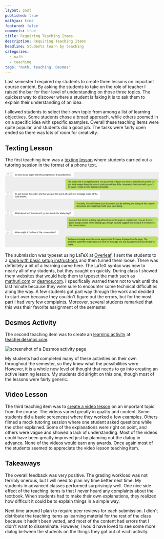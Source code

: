 ```yaml
---
layout: post
published: true
mathjax: true
featured: false
comments: true
title: Requiring Teaching Items
description: Requiring Teaching Items
headline: Students learn by teaching
categories: 
  - math
  - teaching
tags: "math, teaching, Desmos"
---
```

Last semester I required my students to create three lessons on important course content. By asking the students to take on the role of teacher I raised the bar for their level of understanding on those three topics. The quickest way to discover where a student is faking it is to ask them to explain their understanding of an idea.

I allowed students to select their own topic from among a list of learning objectives. Some students chose a broad approach, while others zoomed in on a specific idea with specific examples. Overall these teaching items were quite popular, and students did a good job. The tasks were fairly open ended so there was lots of room for creativity. 

## Texting Lesson

The first teaching item was a [texting lesson](http://sergeballif.github.io/NSC-Math-181/CoreLearning/Math181TeachingItem1.pdf) where students carried out a tutoring session in the format of a phone text.

<img src="/../images/TeachingItem.PNG" alt="pseudo dialog of tutoring via text message" width="800">

The submission was typeset using LaTeX at [Overleaf](https://www.overleaf.com). I sent the students to a [page with basic setup instructions](http://sergeballif.github.io/NSC-Math-181/TeachingItems.html) and then turned them loose. There was definitely a bit of a learning curve here. The LaTeX syntax was new to nearly all of my students, but they caught on quickly. During class I showed them websites that would help them to typeset the math such as [mathurl.com](http://mathurl.com/) or [desmos.com](desmos.com). I specifically warned them not to wait until the last minute because they were sure to encounter some technical difficulties along the way. A few students got part way through the work and decided to start over because they couldn't figure out the errors, but for the most part I had very few complaints. Moreover, several students remarked that this was their favorite assignment of the semester.

## Desmos Activity
The second teaching item was to create an [learning activity](http://sergeballif.github.io/NSC-Math-181/CoreLearning/Math181TeachingItem2.pdf) at [teacher.desmos.com](teacher.desmos.com). 

![screenshot of a Desmos activity page]({{site.baseurl}}/images/TeachingItem2.PNG)

My students had completed many of these activities on their own throughout the semester, so they knew what the possibilities were. However, it is a whole new level of thought that needs to go into creating an active learning lesson. My students did alright on this one, though most of the lessons were fairly generic.

## Video Lesson
The third teaching item was to [create a video lesson](http://sergeballif.github.io/NSC-Math-181/CoreLearning/Math181TeachingItem3.pdf) on an important topic from the course. The videos varied greatly in quality and content. Some students did a basic screencast where they worked a few examples. Others filmed a mock tutoring session where one student asked questions while the other explained. Some of the explanations were right on point, and others were vague and showed a lack of understanding. Most of the videos could have been greatly improved just by planning out the dialog in advance. None of the videos would earn any awards. Once again most of the students seemed to appreciate the video lesson teaching item. 

## Takeaways
The overall feedback was very positive. The grading workload was not terribly onerous, but I will need to plan my time better next time. My students in advanced classes performed surprisingly well. One nice side effect of the teaching items is that I never heard any complaints about the textbook. When students had to make their own explanations, they realized how difficult it could be to explain things in a simple way. 

Next time around I plan to require peer reviews for each submission. I didn't distribute the teaching items as learning material for the rest of the class because it hadn't been vetted, and most of the content had errors that I didn't want to disseminate. However, I would have loved to see some more dialog between the students on the things they got out of each activity.
